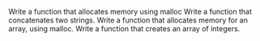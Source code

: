 Write a function that allocates memory using malloc Write a function that concatenates two strings. Write a function that allocates memory for an array, using malloc. Write a function that creates an array of integers. 
